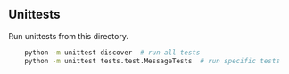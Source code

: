 ## Unittests
Run unittests from this directory.
```bash
    python -m unittest discover  # run all tests
    python -m unittest tests.test.MessageTests  # run specific tests
```
